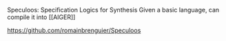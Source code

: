 Speculoos: Specification Logics for Synthesis
Given a basic language, can compile it into [[AIGER]]

https://github.com/romainbrenguier/Speculoos